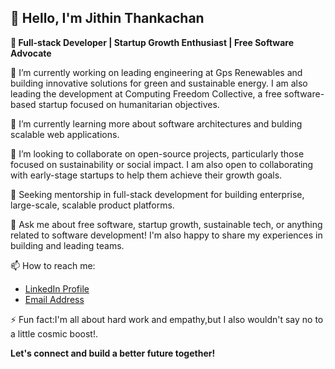 ##  👋 Hello, I'm Jithin Thankachan 

**🌱 Full-stack Developer | Startup Growth Enthusiast | Free Software Advocate**

🔭 I’m currently working on leading engineering at Gps Renewables and building innovative solutions for green and sustainable energy. I am also leading the development at Computing Freedom Collective, a free software-based startup focused on humanitarian objectives. 

🌱 I’m currently learning more about software architectures and bulding scalable web applications. 

👯 I’m looking to collaborate on open-source projects, particularly those focused on sustainability or social impact. I am also open to collaborating with early-stage startups to help them achieve their growth goals. 

🤔 Seeking mentorship in full-stack development for building enterprise, large-scale, scalable product platforms.

💬 Ask me about free software, startup growth, sustainable tech, or anything related to software development! I'm also happy to share my experiences in building and leading teams.

📫 How to reach me: 
* [LinkedIn Profile](https://www.linkedin.com/in/jithin-thankachan-a344b1101/)
* [Email Address](jithinthankachan2600@gmail.com)

⚡ Fun fact:I'm all about hard work and empathy,but I also wouldn't say no to a little cosmic boost!. 

**Let's connect and build a better future together!** 
